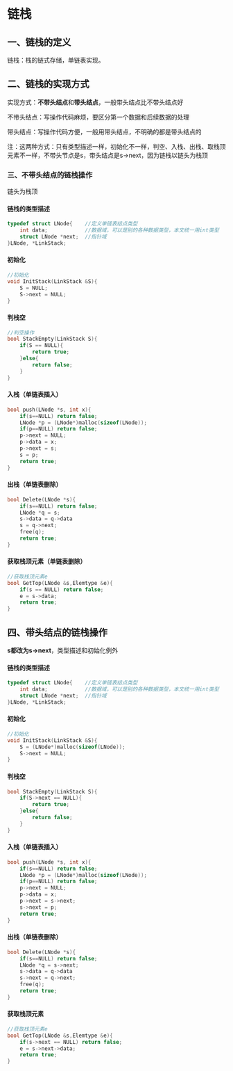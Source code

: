 # 链栈

## 一、链栈的定义

链栈：栈的链式存储，单链表实现。

## 二、链栈的实现方式

实现方式：**不带头结点**和**带头结点**，一般带头结点比不带头结点好

不带头结点：写操作代码麻烦，要区分第一个数据和后续数据的处理

带头结点：写操作代码方便，一般用带头结点，不明确的都是带头结点的

注：这两种方式：只有类型描述一样，初始化不一样，判空、入栈、出栈、取栈顶元素不一样，不带头节点是s，带头结点是s->next，因为链栈以链头为栈顶

### 三、不带头结点的链栈操作

链头为栈顶

#### 链栈的类型描述

```c++
typedef struct LNode{    //定义单链表结点类型
	int data;            //数据域，可以是别的各种数据类型，本文统一用int类型
	struct LNode *next;  //指针域
}LNode, *LinkStack;
```

#### 初始化

```c++
//初始化
void InitStack(LinkStack &S){
    S = NULL;
    S->next = NULL;
}
```

#### 判栈空

```c++
//判空操作
bool StackEmpty(LinkStack S){
    if(S == NULL){
        return true;
    }else{
        return false;
    }
}
```

#### 入栈（单链表插入）

```c++
bool push(LNode *s, int x){
    if(s==NULL) return false;
    LNode *p = (LNode*)malloc(sizeof(LNode));
    if(p==NULL) return false;
    p->next = NULL;
    p->data = x;
    p->next = s;
    s = p;
    return true;
}
```

#### 出栈（单链表删除）

```c++
bool Delete(LNode *s){
    if(s==NULL) return false;
    LNode *q = s;
    s->data = q->data
    s = q->next;
    free(q);
    return true;
}
```

#### 获取栈顶元素（单链表删除）

```c++
//获取栈顶元素e
bool GetTop(LNode &s,Elemtype &e){
	if(s == NULL) return false;
	e = s->data;
	return true;
}
```

## 四、带头结点的链栈操作

**s都改为s->next**，类型描述和初始化例外

#### 链栈的类型描述

```c++
typedef struct LNode{    //定义单链表结点类型
	int data;            //数据域，可以是别的各种数据类型，本文统一用int类型
	struct LNode *next;  //指针域
}LNode, *LinkStack;
```

#### 初始化

```c++
//初始化
void InitStack(LinkStack &S){
    S = (LNode*)malloc(sizeof(LNode));
    S->next = NULL;
}
```

#### 判栈空

```c++
bool StackEmpty(LinkStack S){
    if(S->next == NULL){
        return true;
    }else{
        return false;
    }
}
```

#### 入栈（单链表插入）

```c++
bool push(LNode *s, int x){
    if(s==NULL) return false;
    LNode *p = (LNode*)malloc(sizeof(LNode));
    if(p==NULL) return false;
    p->next = NULL;
    p->data = x;
    p->next = s->next;
    s->next = p;
    return true;
}
```

#### 出栈（单链表删除）

```c++
bool Delete(LNode *s){
    if(s==NULL) return false;
    LNode *q = s->next;
    s->data = q->data
    s->next = q->next;
    free(q);
    return true;
}
```

#### 获取栈顶元素

```c++
//获取栈顶元素e
bool GetTop(LNode &s,Elemtype &e){
	if(s->next == NULL) return false;
	e = s->next->data;
	return true;
}
```



